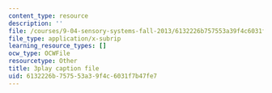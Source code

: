 ```yaml
---
content_type: resource
description: ''
file: /courses/9-04-sensory-systems-fall-2013/6132226b757553a39f4c6031f7b47fe7_T9HYPlE8xzc.vtt
file_type: application/x-subrip
learning_resource_types: []
ocw_type: OCWFile
resourcetype: Other
title: 3play caption file
uid: 6132226b-7575-53a3-9f4c-6031f7b47fe7
---
```


